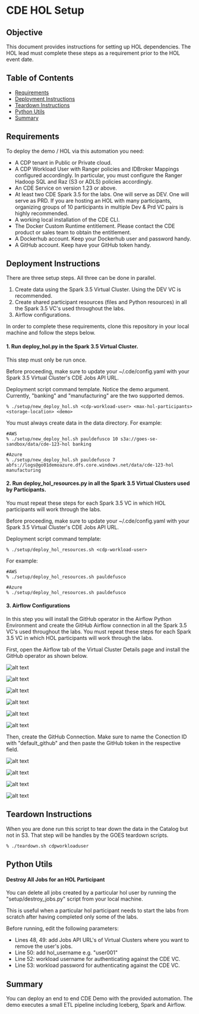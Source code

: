 # CDE HOL Setup

## Objective

This document provides instructions for setting up HOL dependencies. The HOL lead must complete these steps as a requirement prior to the HOL event date.


## Table of Contents

* [Requirements](https://github.com/pdefusco/CDE_123_HOL/tree/main/setup#requirements)
* [Deployment Instructions](https://github.com/pdefusco/CDE_123_HOL/tree/main/setup#deployment-instructions)
* [Teardown Instructions](https://github.com/pdefusco/CDE_123_HOL/tree/main/setup#teardown-instructions)
* [Python Utils](https://github.com/pdefusco/CDE_123_HOL/tree/main/setup#python-utils)
* [Summary](https://github.com/pdefusco/CDE_123_HOL/tree/main/setup#summary)


## Requirements

To deploy the demo / HOL via this automation you need:

* A CDP tenant in Public or Private cloud.
* A CDP Workload User with Ranger policies and IDBroker Mappings configured accordingly. In particular, you must configure the Ranger Hadoop SQL and Raz (S3 or ADLS) policies accordingly.
* An CDE Service on version 1.23 or above.
* At least two CDE Spark 3.5 for the labs. One will serve as DEV. One will serve as PRD. If you are hosting an HOL with many participants, organizing groups of 10 participants in multiple Dev & Prd VC pairs is highly recommended.
* A working local installation of the CDE CLI.
* The Docker Custom Runtime entitlement. Please contact the CDE product or sales team to obtain the entitlement.
* A Dockerhub account. Keep your Dockerhub user and password handy.
* A GitHub account. Keep have your GitHub token handy.


## Deployment Instructions

There are three setup steps. All three can be done in parallel.

1. Create data using the Spark 3.5 Virtual Cluster. Using the DEV VC is recommended.
2. Create shared participant resources (files and Python resources) in all the Spark 3.5 VC's used throughout the labs.
3. Airflow configurations.

In order to complete these requirements, clone this repository in your local machine and follow the steps below.

#### 1. Run deploy_hol.py in the Spark 3.5 Virtual Cluster.

This step must only be run once.

Before proceeding, make sure to update your ~/.cde/config.yaml with your Spark 3.5 Virtual Cluster's CDE Jobs API URL.

Deployment script command template. Notice the demo argument. Currently, "banking" and "manufacturing" are the two supported demos.

```
% ./setup/new_deploy_hol.sh <cdp-workload-user> <max-hol-participants> <storage-location> <demo>
```

You must always create data in the data directory. For example:

```
#AWS
% ./setup/new_deploy_hol.sh pauldefusco 10 s3a://goes-se-sandbox/data/cde-123-hol banking
```

```
#Azure
% ./setup/new_deploy_hol.sh pauldefusco 7 abfs://logs@go01demoazure.dfs.core.windows.net/data/cde-123-hol manufacturing
```

#### 2. Run deploy_hol_resources.py in all the Spark 3.5 Virtual Clusters used by Participants.

You must repeat these steps for each Spark 3.5 VC in which HOL participants will work through the labs.

Before proceeding, make sure to update your ~/.cde/config.yaml with your Spark 3.5 Virtual Cluster's CDE Jobs API URL.

Deployment script command template:

```
% ./setup/deploy_hol_resources.sh <cdp-workload-user>
```

For example:

```
#AWS
% ./setup/deploy_hol_resources.sh pauldefusco
```

```
#Azure
% ./setup/deploy_hol_resources.sh pauldefusco
```

#### 3. Airflow Configurations

In this step you will install the GitHub operator in the Airflow Python Environment and create the GitHub Airflow connection in all the Spark 3.5 VC's used throughout the labs. You must repeat these steps for each Spark 3.5 VC in which HOL participants will work through the labs.

First, open the Airflow tab of the Virtual Cluster Details page and install the GitHub operator as shown below.

![alt text](../img/airflow-pyenv-view.png)

![alt text](../img/validate-configs.png)

![alt text](../img/build-pyenv.png)

![alt text](../img/building-pyenv.png)

![alt text](../img/activate-pyenv.png)

![alt text](../img/pyenv-built.png)

Then, create the GitHub Connection. Make sure to name the Conection ID with "default_github" and then paste the GitHub token in the respective field.

![alt text](../img/airflow-ui.png)

![alt text](../img/airflow-connection-1.png)

![alt text](../img/airflow-connection-2.png)

![alt text](../img/airflow-connection-3.png)


## Teardown Instructions

When you are done run this script to tear down the data in the Catalog but not in S3. That step will be handles by the GOES teardown scripts.

```
% ./teardown.sh cdpworkloaduser
```

## Python Utils

#### Destroy All Jobs for an HOL Participant

You can delete all jobs created by a particular hol user by running the "setup/destroy_jobs.py" script from your local machine.

This is useful when a particular hol participant needs to start the labs from scratch after having completed only some of the labs.

Before running, edit the following parameters:

* Lines 48, 49: add Jobs API URL's of Virtual Clusters where you want to remove the user's jobs.
* Line 50: add hol_username e.g. "user001"
* Line 52: workload username for authenticating against the CDE VC.
* Line 53: workload password for authenticating against the CDE VC.

## Summary

You can deploy an end to end CDE Demo with the provided automation. The demo executes a small ETL pipeline including Iceberg, Spark and Airflow.
